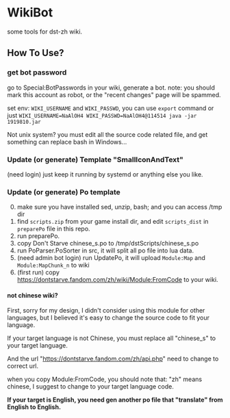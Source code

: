 # WikiBot
some tools for dst-zh wiki.

## How To Use?
### get bot password
go to Special:BotPasswords in your wiki, generate a bot. note: you should mark this account as robot, or the "recent changes" page will be spammed.

set env: `WIKI_USERNAME` and `WIKI_PASSWD`, you can use `export` command or just `WIKI_USERNAME=NaAlOH4 WIKI_PASSWD=NaAlOH4@114514 java -jar 1919810.jar`

Not unix system? you must edit all the source code related file, and get something can replace bash in Windows...

### Update (or generate) Template "SmallIconAndText"
(need login) just keep it running by systemd or anything else you like.

### Update (or generate) Po template
0. make sure you have installed sed, unzip, bash; and you can access /tmp dir
1. find `scripts.zip` from your game install dir, and edit `scripts_dist` in `preparePo` file in this repo. 
2. run preparePo.
3. copy Don't Starve chinese_s.po to /tmp/dstScripts/chinese_s.po
4. run PoParser.PoSorter in src, it will split all po file into lua data.
5. (need admin bot login) run UpdatePo, it will upload `Module:Map` and `Module:MapChunk_n` to wiki
6. (first run) copy https://dontstarve.fandom.com/zh/wiki/Module:FromCode to your wiki.

#### not chinese wiki?
First, sorry for my design, I didn't consider using this module for other languages, but I believed it's easy to change the source code to fit your language.

If your target language is not Chinese, you must replace all "chinese_s" to your target language.

And the url "https://dontstarve.fandom.com/zh/api.php" need to change to correct url.

when you copy Module:FromCode, you should note that: "zh" means chinese, I suggest to change to your target language code.

**If your target is English, you need gen another po file that "translate" from English to English.**